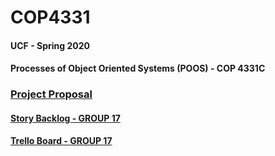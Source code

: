 # COP4331
#### UCF - Spring 2020
#### Processes of Object Oriented Systems (POOS) - COP 4331C

### [Project Proposal](https://github.com/h3rmi0n3/COP4331/blob/master/project/ProjectProposal.md)

#### [Story Backlog - GROUP 17](https://docs.google.com/spreadsheets/d/1ty2KTlg2fVRDivqIOmgyekV0uBfa7Tp6JKKFlXk8cF0/edit?usp=sharing)

#### [Trello Board - GROUP 17](https://trello.com/b/0AVoSEkM)
